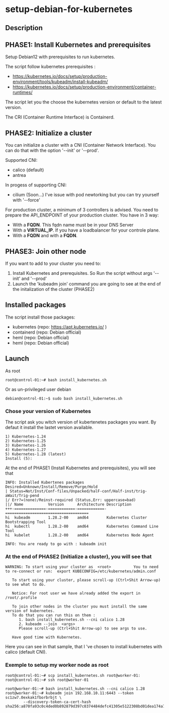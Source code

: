 # setup-debian-for-kubernetes

## Description

## PHASE1: Install Kubernetes and prerequisites
Setup Debian12 with prerequisites to run kubernetes.

The script follow kubernetes prerequisites :
- https://kubernetes.io/docs/setup/production-environment/tools/kubeadm/install-kubeadm/
- https://kubernetes.io/docs/setup/production-environment/container-runtimes/

The script let you the choose the kubernetes version or default to the latest version.

The CRI (Container Runtime Interface) is Containerd.

## PHASE2: Initialize a cluster
You can initialize a cluster with a CNI (Container Network Interface).
You can do that with the option '--init' or '--prod'.

Supported CNI:
- calico (default)
- antrea

In progess of supporting CNI:
- cilium (Soon...) I've issue with pod newtorking but you can try yourself with '--force'

For production cluster, a minimum of 3 controllers is advised.
You need to prepare the API_ENDPOINT of your production cluster.
You have in 3 way:
- With a __FQDN__. This fqdn name must be in your DNS Server
- With a __VIRTUAL_IP__. If you have a loadbalancer for your controle plane.
- With a __FQDN__ and with a __FQDN__.


## PHASE3: Join other node
If you want to add to your cluster you need to:
1. Install Kubernetes and prerequisites. So Run the script without args '--init' and '--prod'
2. Launch the 'kubeadm join' command you are going to see at the end of the initalization of the cluster (PHASE2)


## Installed packages
The script install those packages:
- kubernetes (repo: https://apt.kubernetes.io/ )
- containerd (repo: Debian official)
- heml (repo: Debian official)
- heml (repo: Debian official)


## Launch
As root
```
root@control-01:~# bash install_kubernetes.sh
```

Or as un-privileged user debian
```
debian@control-01:~$ sudo bash install_kubernetes.sh
```

### Chose your version of Kubernetes
The script ask you witch version of kubertenetes packages you want.
By defaut it install the lastet version available.
```
1) Kubernetes-1.24
2) Kubernetes-1.25
3) Kubernetes-1.26
4) Kubernetes-1.27
5) Kubernetes-1.28 (latest)
Install (5):
```

At the end of PHASE1 (Install Kubernetes and prerequisites), you will see that
```
INFO: Installed Kubertenes packages
Desired=Unknown/Install/Remove/Purge/Hold
| Status=Not/Inst/Conf-files/Unpacked/halF-conf/Half-inst/trig-aWait/Trig-pend
|/ Err?=(none)/Reinst-required (Status,Err: uppercase=bad)
||/ Name           Version      Architecture Description
+++-==============-============-============-=====================================
hi  kubeadm        1.28.2-00    amd64        Kubernetes Cluster Bootstrapping Tool
hi  kubectl        1.28.2-00    amd64        Kubernetes Command Line Tool
hi  kubelet        1.28.2-00    amd64        Kubernetes Node Agent

INFO: You are ready to go with : kubeadm init
```

### At the end of PHASE2 (Initialize a cluster), you will see that

```
WARNING: To start using your cluster as  <root>          You to need to re-connect or run:  export KUBECONFIG=/etc/kubernetes/admin.conf

   To start using your cluster, please scroll-up (Ctrl+Shit Arrow-up) to see what to do.

   Notice: For root user we have already added the export in /root/.profile

   To join other nodes in the cluster you must install the same version of kubernetes.
   To do that you can run this on them :
      1. bash install_kubernetes.sh --cni calico 1.28
      2. kubeadm --join  <args>
      Please scroll-up (Ctrl+Shit Arrow-up) to see args to use.

   Have good time with Kubernetes.
```
Here you can see in that sample, that I 've chosen to install kubernetes with calico (default CNI).

### Exemple to setup my worker node as root
```
root@control-01:~# scp install_kubernetes.sh root@worker-01:
root@control-01:~# ssh root@worker-01

root@worker-01:~# bash install_kubernetes.sh --cni calico 1.28
root@worker-01:~# kubeadm join 192.168.10.11:6443 --token sc1zw7.0exkak1fborbrbjt \
        --discovery-token-ca-cert-hash sha256:a870fa93c0c4ded0b892879d397c0374484defc41305e5122308bd01dea174a7
```